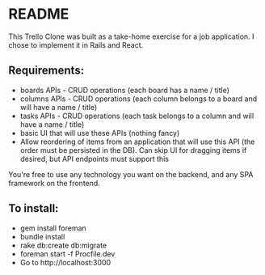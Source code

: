 # README

This Trello Clone was built as a take-home exercise for a job application.  I chose to implement it in Rails and React.

## Requirements:
* boards APIs - CRUD operations (each board has a name / title)
* columns APIs - CRUD operations (each column belongs to a board and will have a name / title)
* tasks APIs - CRUD operations (each task belongs to a column and will have a name / title)
* basic UI that will use these APIs (nothing fancy)
* Allow reordering of items from an application that will use this API (the order must be persisted in the DB). Can skip UI for dragging items if desired, but API endpoints must support this

You're free to use any technology you want on the backend, and any SPA framework on the frontend.

## To install:
* gem install foreman
* bundle install
* rake db:create db:migrate
* foreman start -f Procfile.dev
* Go to http://localhost:3000
